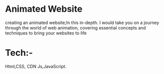 # Animated Website

creating an animated website;In this in-depth.
 I  would take you on a journey through the world of web animation,
 covering essential concepts and techniques to bring your websites to life

# Tech:-

Html,CSS, CDN Js,JavaScript.
